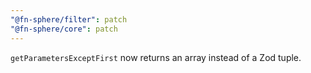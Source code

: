 ```yaml
---
"@fn-sphere/filter": patch
"@fn-sphere/core": patch
---
```


`getParametersExceptFirst` now returns an array instead of a Zod tuple.
